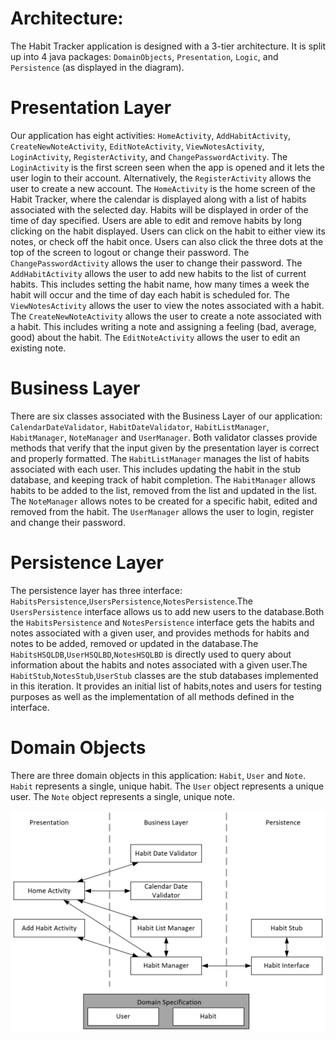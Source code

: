 # Architecture:
The Habit Tracker application is designed with a 3-tier architecture. It is split up into 4 java packages: `DomainObjects`, `Presentation`, `Logic`, and `Persistence` (as displayed in the diagram).
# Presentation Layer
Our application has eight activities: `HomeActivity`, `AddHabitActivity`, `CreateNewNoteActivity`, `EditNoteActivity`, `ViewNotesActivity`, `LoginActivity`, `RegisterActivity`, and `ChangePasswordActivity`. The `LoginActivity` is the first screen seen when the app is opened and it lets the user login to their account. Alternatively, the `RegisterActivity` allows the user to create a new account. The `HomeActivity` is the home screen of the Habit Tracker, where the calendar is displayed along with a list of habits associated with the selected day. Habits will be displayed in order of the time of day specified.  Users are able to edit and remove habits by long clicking on the habit displayed. Users can click on the habit to either view its notes, or check off the habit once. Users can also click the three dots at the top of the screen to logout or change their password. The `ChangePasswordActivity` allows the user to change their password. The `AddHabitActivity` allows the user to add new habits to the list of current habits. This includes setting the habit name, how many times a week the habit will occur and the time of day each habit is scheduled for. The `ViewNotesActivity` allows the user to view the notes associated with a habit. The `CreateNewNoteActivity` allows the user to create a note associated with a habit. This includes writing a note and assigning a feeling (bad, average, good) about the habit. The `EditNoteActivity` allows the user to edit an existing note. 
# Business Layer
There are six classes associated with the Business Layer of our application: `CalendarDateValidator`, `HabitDateValidator`, `HabitListManager`, `HabitManager`, `NoteManager` and `UserManager`. Both validator classes provide methods that verify that the input given by the presentation layer is correct and properly formatted. The `HabitListManager` manages the list of habits associated with each user. This includes updating the habit in the stub database, and keeping track of habit completion. The `HabitManager` allows habits to be added to the list, removed from the list and updated in the list. The `NoteManager` allows notes to be created for a specific habit, edited and removed from the habit. The `UserManager` allows the user to login, register and change their password.  
# Persistence Layer
The persistence layer has three interface: `HabitsPersistence`,`UsersPersistence`,`NotesPersistence`.The `UsersPersistence` interface allows us to add new users to the database.Both the `HabitsPersistence` and `NotesPersistence` interface gets the habits and notes associated with a given user, and provides methods for habits and notes to be added, removed or updated in the database.The `HabitsHSQLDB`,`UserHSQLBD`,`NotesHSQLBD` is directly used to query about information about the habits and notes associated with a given user.The `HabitStub`,`NotesStub`,`UserStub` classes are the stub databases implemented in this iteration. It provides an initial list of habits,notes and users for testing purposes as well as the implementation of all methods defined in the interface.
# Domain Objects
There are three domain objects in this application: `Habit`, `User` and `Note`. `Habit` represents a single, unique habit. The `User` object represents a unique user. The `Note` object represents a single, unique note.


![diagram](ArchitectureDiagram.png)
